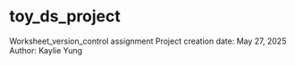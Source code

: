 # toy_ds_project
Worksheet_version_control assignment
Project creation date: May 27, 2025
Author: Kaylie Yung
